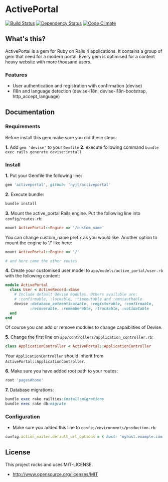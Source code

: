 # ActivePortal

[![Build Status](https://travis-ci.org/nyjt/activeportal.svg?branch=master)](https://travis-ci.org/nyjt/activeportal)
[![Dependency Status](https://gemnasium.com/nyjt/activeportal.svg)](https://gemnasium.com/nyjt/activeportal)
[![Code Climate](https://codeclimate.com/github/nyjt/activeportal.png)](https://codeclimate.com/github/nyjt/activeportal)

## What's this?

ActivePortal is a gem for Ruby on Rails 4 applications. It contains a group of gem that need for a modern portal.
Every gem is optimised for a content heavy website with more thousand users.

### Features

+ User authentication and registration with confirmation (devise)
+ I18n and language detection (devise-i18n, devise-i18n-bootstrap, http\_accept\_language)

## Documentation

### Requirements

Before install this gem make sure you did these steps:

__1.__ Add ```gem 'devise'``` to your ```Gemfile```
__2.__ execute following command ```bundle exec rails generate devise:install```


### Install

__1.__ Put your Gemfile the following line:

```ruby
gem 'activeportal', github: 'nyjt/activeportal'
```

__2.__ Execute bundle:

```bash
bundle install
```

__3.__ Mount the active_portal Rails engine. Put the following line into ```config/routes.rb```:

```ruby
mount ActivePortal::Engine => '/custom_name'
```

You can change custom_name prefix as you would like. Another option to mount the engine to '/' like here:

```ruby
mount ActivePortal::Engine => '/'

# and here come the other routes
```

__4.__ Create your customised user model to ```app/models/active_portal/user.rb``` with the following content:

```ruby
module ActivePortal
  class User < ActiveRecord::Base
    # Include default devise modules. Others available are:
    # :confirmable, :lockable, :timeoutable and :omniauthable
    devise :database_authenticatable, :registerable, :confirmable,
           :recoverable, :rememberable, :trackable, :validatable
  end
end
```

Of course you can add or remove modules to change capaiblities of Devise.

__5.__ Change the first line on ```app/controllers/application_controller.rb```:

```ruby
class ApplicationController < ActivePortal::ApplicationController
```

Your ```ApplicationController``` should inherit from ```ActivePortal::ApplicationController```.

__6.__ Make sure you have added root path to your routes:

```ruby
root 'pages#home'
```

__7.__ Database migrations:

```ruby
bundle exec rake railties:install:migrations
bundle exec rake db:migrate
```

### Configuration

+ Make sure you added this line to ```config/environments/production.rb```:

```ruby
config.action_mailer.default_url_options = { host: 'myhost.example.com' }
```

## License

This project rocks and uses MIT-LICENSE.

+ http://www.opensource.org/licenses/MIT
